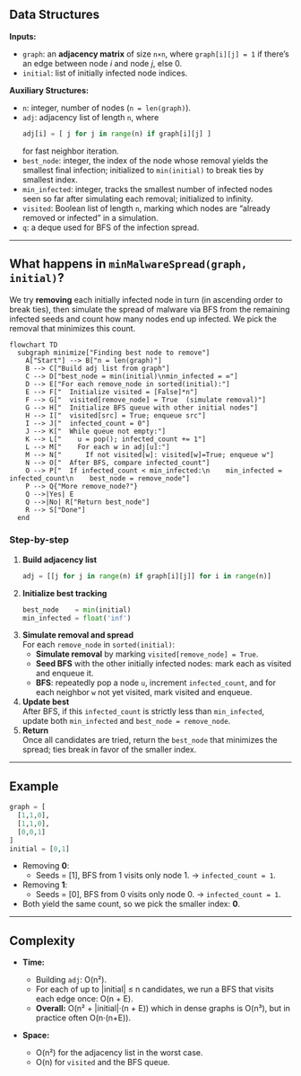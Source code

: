 ## Data Structures

**Inputs:**  
- `graph`: an **adjacency matrix** of size `n×n`, where `graph[i][j] = 1` if there’s an edge between node _i_ and node _j_, else 0.  
- `initial`: list of initially infected node indices.

**Auxiliary Structures:**  
- `n`: integer, number of nodes (`n = len(graph)`).  
- `adj`: adjacency list of length `n`, where  
  ```python
  adj[i] = [ j for j in range(n) if graph[i][j] ]
  ```  
  for fast neighbor iteration.  
- `best_node`: integer, the index of the node whose removal yields the smallest final infection; initialized to `min(initial)` to break ties by smallest index.  
- `min_infected`: integer, tracks the smallest number of infected nodes seen so far after simulating each removal; initialized to infinity.  
- `visited`: Boolean list of length `n`, marking which nodes are “already removed or infected” in a simulation.  
- `q`: a deque used for BFS of the infection spread.  

---

## What happens in `minMalwareSpread(graph, initial)`?

We try **removing** each initially infected node in turn (in ascending order to break ties), then simulate the spread of malware via BFS from the remaining infected seeds and count how many nodes end up infected. We pick the removal that minimizes this count.

```mermaid
flowchart TD
  subgraph minimize["Finding best node to remove"]
    A["Start"] --> B["n = len(graph)"]
    B --> C["Build adj list from graph"]
    C --> D["best_node = min(initial)\nmin_infected = ∞"]
    D --> E["For each remove_node in sorted(initial):"]
    E --> F["  Initialize visited = [False]*n"]
    F --> G["  visited[remove_node] = True  (simulate removal)"]
    G --> H["  Initialize BFS queue with other initial nodes"]
    H --> I["  visited[src] = True; enqueue src"]
    I --> J["  infected_count = 0"]
    J --> K["  While queue not empty:"]
    K --> L["    u = pop(); infected_count += 1"]
    L --> M["    For each w in adj[u]:"]
    M --> N["      If not visited[w]: visited[w]=True; enqueue w"]
    N --> O["  After BFS, compare infected_count"]
    O --> P["  If infected_count < min_infected:\n    min_infected = infected_count\n    best_node = remove_node"]
    P --> Q{"More remove_node?"}
    Q -->|Yes| E
    Q -->|No| R["Return best_node"]
    R --> S["Done"]
  end
```

### Step-by-step

1. **Build adjacency list**  
   ```python
   adj = [[j for j in range(n) if graph[i][j]] for i in range(n)]
   ```
2. **Initialize best tracking**  
   ```python
   best_node    = min(initial)
   min_infected = float('inf')
   ```
3. **Simulate removal and spread**  
   For each `remove_node` in `sorted(initial)`:  
   - **Simulate removal** by marking `visited[remove_node] = True`.  
   - **Seed BFS** with the other initially infected nodes: mark each as visited and enqueue it.  
   - **BFS**: repeatedly pop a node `u`, increment `infected_count`, and for each neighbor `w` not yet visited, mark visited and enqueue.  
4. **Update best**  
   After BFS, if this `infected_count` is strictly less than `min_infected`, update both `min_infected` and `best_node = remove_node`.  
5. **Return**  
   Once all candidates are tried, return the `best_node` that minimizes the spread; ties break in favor of the smaller index.

---

## Example

```python
graph = [
  [1,1,0],
  [1,1,0],
  [0,0,1]
]
initial = [0,1]
```

- Removing **0**:  
  - Seeds = [1], BFS from 1 visits only node 1. → `infected_count = 1`.  
- Removing **1**:  
  - Seeds = [0], BFS from 0 visits only node 0. → `infected_count = 1`.  
- Both yield the same count, so we pick the smaller index: **0**.

---

## Complexity

- **Time:**  
  - Building `adj`: O(n²).  
  - For each of up to |initial| ≤ n candidates, we run a BFS that visits each edge once: O(n + E).  
  - **Overall:** O(n² + |initial|·(n + E)) which in dense graphs is O(n³), but in practice often O(n·(n+E)).  

- **Space:**  
  - O(n²) for the adjacency list in the worst case.  
  - O(n) for `visited` and the BFS queue.
